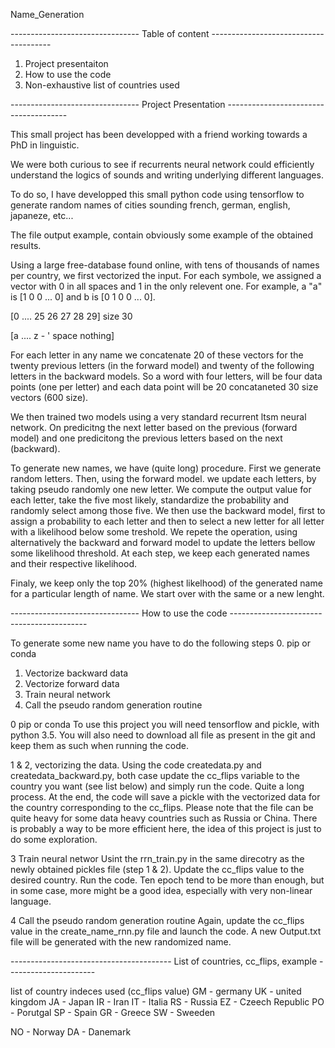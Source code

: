 Name_Generation

-------------------------------- Table of content     --------------------------------------

1. Project presentaiton
2. How to use the code
3. Non-exhaustive list of countries used

-------------------------------- Project Presentation --------------------------------------

This small project has been developped with a friend working towards a PhD in linguistic. 

We were both curious to see if recurrents neural network could efficiently understand the logics of sounds and writing underlying different languages. 

To do so, I have developped this small python code using tensorflow to generate random names of cities sounding french, german, english, japaneze, etc... 

The file output example, contain obviously some example of the obtained results.

Using a large free-database found online, with tens of thousands of names per country, we first vectorized the input. For each symbole, we assigned a vector with 0 in all spaces and 1 in the only relevent one. For example, a "a" is [1 0 0 ... 0] and b is [0 1 0 0 ... 0]. 

[0 .... 25 26 27 28 29] size 30

[a .... z  -  '  space nothing]

For each letter in any name we concatenate 20 of these vectors for the twenty previous letters (in the forward model) and twenty of the following letters in the backward models. So a word with four letters, will be four data points (one per letter) and each data point will be 20 concataneted 30 size vectors (600 size).

We then trained two models using a very standard recurrent ltsm neural network. On predicitng the next letter based on the previous (forward model) and one predicitong the previous letters based on the next (backward).

To generate new names, we have (quite long) procedure. First we generate random letters. Then, using the forward model. we update each letters, by taking pseudo randomly one new letter. We compute the output value for each letter, take the five most likely, standardize the probability and randomly select among those five. We then use the backward model, first to assign a probability to each letter and then to select a new letter for all letter with a likelihood below some treshold. We repete the operation, using alternatively the backward and forward model to update the letters bellow some likelihood threshold. At each step, we keep each generated names and their respective likelihood. 

Finaly, we keep only the top 20% (highest likelhood) of the generated name for a particular length of name. We start over with the same or a new lenght. 


-------------------------------- How to use the code ------------------------------------------


To generate some new name you have to do the following steps 
0. pip or conda
1. Vectorize backward data
2. Vectorize forward data
3. Train neural network
4. Call the pseudo random generation routine

0 pip or conda
To use this project you will need tensorflow and pickle, with python 3.5. You will also need to download all file as present in the git and keep them as such when running the code. 

1 & 2, vectorizing the data. 
Using the code createdata.py and createdata_backward.py, both case update the cc_flips variable to the country you want (see list below) and simply run the code. Quite a long process. 
At the end, the code will save a pickle with the vectorized data for the country corresponding to the cc_flips. Please note that the file can be quite heavy for some data heavy countries such as Russia or China. 
There is probably a way to be more efficient here, the idea of this project is just to do some exploration. 

3 Train neural networ
Usint the rrn_train.py in the same direcotry as the newly obtained pickles file (step 1 & 2). Update the cc_flips value to the desired country. Run the code. Ten epoch tend to be more than enough, but in some case, more might be a good idea, especially with very non-linear language. 

4 Call the pseudo random generation routine
Again, update the cc_flips value in the create_name_rnn.py file and launch the code. A new Output.txt file will be generated with the new randomized name. 


---------------------------------------- List of countries, cc_flips, example ----------------------



list of country indeces used (cc_flips value) 
GM - germany
UK - united kingdom
JA - Japan
IR - Iran
IT - Italia
RS - Russia
EZ - Czeech Republic
PO - Porutgal
SP - Spain
GR - Greece
SW - Sweeden

NO - Norway
DA - Danemark
